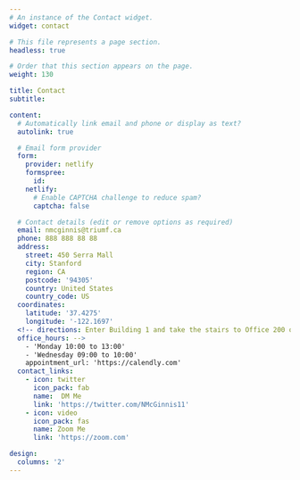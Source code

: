 ```yaml
---
# An instance of the Contact widget.
widget: contact

# This file represents a page section.
headless: true

# Order that this section appears on the page.
weight: 130

title: Contact
subtitle:

content:
  # Automatically link email and phone or display as text?
  autolink: true

  # Email form provider
  form:
    provider: netlify
    formspree:
      id:
    netlify:
      # Enable CAPTCHA challenge to reduce spam?
      captcha: false

  # Contact details (edit or remove options as required)
  email: nmcginnis@triumf.ca
  phone: 888 888 88 88
  address:
    street: 450 Serra Mall
    city: Stanford
    region: CA
    postcode: '94305'
    country: United States
    country_code: US
  coordinates:
    latitude: '37.4275'
    longitude: '-122.1697'
  <!-- directions: Enter Building 1 and take the stairs to Office 200 on Floor 2 -->
  office_hours: -->
    - 'Monday 10:00 to 13:00'
    - 'Wednesday 09:00 to 10:00'
    appointment_url: 'https://calendly.com'
  contact_links:
    - icon: twitter
      icon_pack: fab
      name:  DM Me
      link: 'https://twitter.com/NMcGinnis11'
    - icon: video
      icon_pack: fas
      name: Zoom Me 
      link: 'https://zoom.com' 

design:
  columns: '2'
---
```


